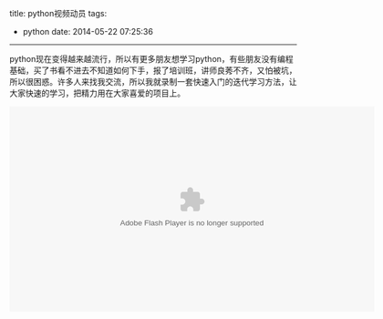 title: python视频动员
tags:
  - python
date: 2014-05-22 07:25:36
---

python现在变得越来越流行，所以有更多朋友想学习python，有些朋友没有编程基础，买了书看不进去不知道如何下手，报了培训班，讲师良莠不齐，又怕被坑，所以很困惑。许多人来找我交流，所以我就录制一套快速入门的迭代学习方法，让大家快速的学习，把精力用在大家喜爱的项目上。

<embed src="http://player.youku.com/player.php/sid/XNzE1MTc2NjUy/v.swf" allowFullScreen="true" quality="high" width="640" height="360" align="middle" allowScriptAccess="always" type="application/x-shockwave-flash"></embed>